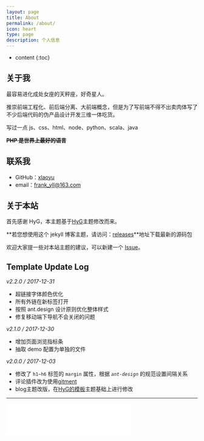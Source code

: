 ```yaml
---
layout: page
title: About
permalink: /about/
icon: heart
type: page
description: 个人信息
---
```


* content
{:toc}

## 关于我

最容易进化成处女座的天秤座，好奇星人。

推崇前端工程化、前后端分离、大前端概念，但是为了写前端不得不出卖肉体写了不少后端代码的伪产品设计开发三维一体吃货。

写过一点 js、css、html、node、python、scala、java

~~**PHP 是世界上最好的语言**~~

## 联系我

* GitHub：[xlaoyu](https://github.com/Yuliang-Lee)
* email：frank_yll@163.com

## 关于本站

首先感谢 HyG，本主题基于[HyG](https://gaohaoyang.github.io/about/)主题修改而来。

**若您想使用这个 jekyll 博客主题，请访问：[releases](https://github.com/Yuliang-Lee/Yuliang-Lee.github.io/releases)**地址下载最新的源码包

欢迎大家提一些对本站主题的建议，可以新建一个 [Issue](https://github.com/Yuliang-Lee/Yuliang-Lee.github.io/issues)。

## Template Update Log

*v2.2.0 / 2017-12-31*

- 超链接字体颜色优化
- 所有外链在新标签打开
- 按照 ant.design 设计原则优化整体样式
- 修复移动端下导航不会关闭的问题

*v2.1.0 / 2017-12-30*

- 增加页面浏览指标条
- 抽取 demo 配置为单独的文件

*v2.0.0 / 2017-12-03*

- 修改了 `h1~h6` 标签的 `margin` 属性，根据 *`ant-design`* 的规范设置间隔关系
- 评论插件改为使用[gitment](https://github.com/imsun/gitment)
- blog主题改版，在[HyG的模板](https://gaohaoyang.github.io/)主题基础上进行修改


--------

<iframe frameborder="no" border="0" marginwidth="0" marginheight="0" style="width:330px;height:86px" src="//music.163.com/outchain/player?type=2&id=462494&auto=1&height=66"></iframe>
